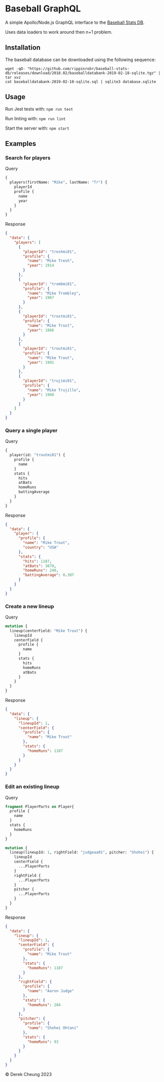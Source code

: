 # Baseball GraphQL

A simple Apollo/Node.js GraphQL interface to the [Baseball Stats DB](https://github.com/rippinrobr/baseball-stats-db).

Uses data loaders to work around then n+1 problem.

## Installation

The baseball database can be downloaded using the following sequence:

```
wget -qO- "https://github.com/rippinrobr/baseball-stats-db/releases/download/2018.02/baseballdatabank-2019-02-18-sqlite.tgz" | tar xvz
cat baseballdatabank-2019-02-18-sqlite.sql | sqlite3 database.sqlite
```

## Usage

Run Jest tests with: `npm run test`

Run linting with: `npm run lint`

Start the server with: `npm start`

## Examples

### Search for players

Query
```graphql
{
  players(firstName: "Mike", lastName: "Tr") {
    playerId
    profile {
      name
      year
    }
  }
}
```

Response
```json
{
  "data": {
    "players": [
      {
        "playerId": "treshmi01",
        "profile": {
          "name": "Mike Tresh",
          "year": 1914
        }
      },
      {
        "playerId": "trombmi01",
        "profile": {
          "name": "Mike Trombley",
          "year": 1967
        }
      },
      {
        "playerId": "trostmi01",
        "profile": {
          "name": "Mike Trost",
          "year": 1866
        }
      },
      {
        "playerId": "troutmi01",
        "profile": {
          "name": "Mike Trout",
          "year": 1991
        }
      },
      {
        "playerId": "trujimi01",
        "profile": {
          "name": "Mike Trujillo",
          "year": 1960
        }
      }
    ]
  }
}
```

### Query a single player

Query
```graphql
{
  player(id: "troutmi01") {
    profile {
      name
    }
    stats {
      hits
      atBats
      homeRuns
      battingAverage
    }
  }
}
```

Response
```json
{
  "data": {
    "player": {
      "profile": {
        "name": "Mike Trout",
        "country": "USA"
      },
      "stats": {
        "hits": 1187,
        "atBats": 3870,
        "homeRuns": 240,
        "battingAverage": 0.307
      }
    }
  }
}
```

### Create a new lineup

Query
```graphql
mutation {
  lineup(centerField: "Mike Trout") {
    lineupId
    centerField {
      profile {
        name
      }
      stats {
        hits
        homeRuns
        atBats
      }
    }
  }
}
```

Response
```json
{
  "data": {
    "lineup": {
      "lineupId": 1,
      "centerField": {
        "profile": {
          "name": "Mike Trout"
        },
        "stats": {
          "homeRuns": 1187
        }
      }
    }
  }
}
```

### Edit an existing lineup

Query
```graphql
fragment PlayerParts on Player{
  profile {
    name
  }
  stats {
    homeRuns
  }
}

mutation {
  lineup(lineupId: 1, rightField: "judgeaa01", pitcher: "Shohei") {
    lineupId
    centerField {
      ...PlayerParts
    }
    rightField {
      ...PlayerParts
    }
    pitcher {
      ...PlayerParts
    }
  }
}
```

Response
```json
{
  "data": {
    "lineup": {
      "lineupId": 1,
      "centerField": {
        "profile": {
          "name": "Mike Trout"
        },
        "stats": {
          "homeRuns": 1187
        }
      },
      "rightField": {
        "profile": {
          "name": "Aaron Judge"
        },
        "stats": {
          "homeRuns": 284
        }
      },
      "pitcher": {
        "profile": {
          "name": "Shohei Ohtani"
        },
        "stats": {
          "homeRuns": 93
        }
      }
    }
  }
}
```

©️ Derek Cheung 2023
